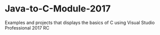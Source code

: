 # Java-to-C-Module-2017
Examples and projects that displays the basics of C using Visual Studio Professional 2017 RC
